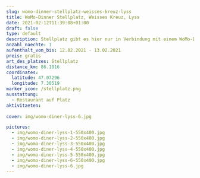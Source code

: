```yaml
---
slug: womo-dinner-stellplatz-weisses-kreuz-lyss
title: WoMo-Dinner Stellplatz, Weisses Kreuz, Lyss
date: 2021-02-12T11:39:08+01:00
draft: false
type: default
description: Stellplatz gibt es hier nur in Verbindung mit einem WoMo-Dinner. Oder gab es zu Coronazeiten auf jedenfall. Ob es heute noch so ist, ist ungewiss
anzahl_naechte: 1
aufenthalt_von_bis: 12.02.2021 - 13.02.2021
preis: gratis
art_des_platzes: Stellplatz
distance_km: 86.1016
coordinates:
  latitude: 47.07296
  longitude: 7.30519
marker_icon: /stellplatz.png
ausstattung:
  - Restaurant auf Platz
aktivitaeten:
  
cover: img/womo-diner-lyss-6.jpg

pictures:
  - img/womo-diner-lyss-1-550x400.jpg
  - img/womo-diner-lyss-2-550x400.jpg
  - img/womo-diner-lyss-3-550x400.jpg
  - img/womo-diner-lyss-4-550x400.jpg
  - img/womo-diner-lyss-5-550x400.jpg
  - img/womo-diner-lyss-6-550x400.jpg
  - img/womo-diner-lyss-6.jpg
---
```

